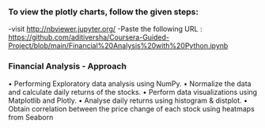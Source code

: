 ### To view the plotly charts, follow the given steps:
-visit http://nbviewer.jupyter.org/
-Paste the following URL : https://github.com/aditiversha/Coursera-Guided-Project/blob/main/Financial%20Analysis%20with%20Python.ipynb

### Financial Analysis - Approach
•	Performing Exploratory data analysis using NumPy.
•	Normalize the data and calculate daily returns of the stocks.
•	Perform data visualizations using Matplotlib and Plotly.
•	Analyse daily returns using histogram & distplot.
•	Obtain correlation between the price change of each stock using heatmaps from Seaborn
